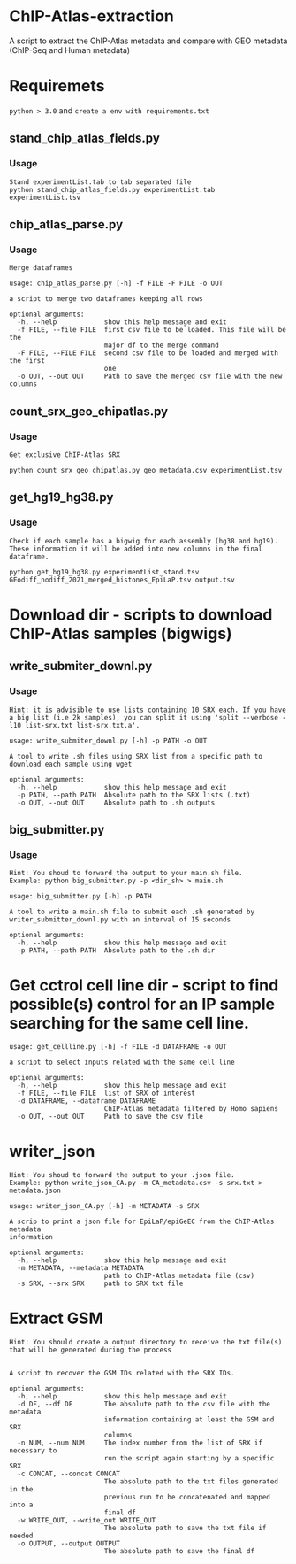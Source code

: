 # ChIP-Atlas-extraction
A script to extract the ChIP-Atlas metadata and compare with GEO metadata (ChIP-Seq and Human metadata)

# Requiremets

```python > 3.0``` and ```create a env with requirements.txt```

## stand_chip_atlas_fields.py

### Usage

```
Stand experimentList.tab to tab separated file
python stand_chip_atlas_fields.py experimentList.tab experimentList.tsv
```

## chip_atlas_parse.py

### Usage

```
Merge dataframes

usage: chip_atlas_parse.py [-h] -f FILE -F FILE -o OUT

a script to merge two dataframes keeping all rows

optional arguments:
  -h, --help            show this help message and exit
  -f FILE, --file FILE  first csv file to be loaded. This file will be the
                        major df to the merge command
  -F FILE, --FILE FILE  second csv file to be loaded and merged with the first
                        one
  -o OUT, --out OUT     Path to save the merged csv file with the new columns
```

## count_srx_geo_chipatlas.py

### Usage

```
Get exclusive ChIP-Atlas SRX

python count_srx_geo_chipatlas.py geo_metadata.csv experimentList.tsv
```


## get_hg19_hg38.py

### Usage

```
Check if each sample has a bigwig for each assembly (hg38 and hg19). These information it will be added into new columns in the final dataframe.

python get_hg19_hg38.py experimentList_stand.tsv GEodiff_nodiff_2021_merged_histones_EpiLaP.tsv output.tsv
```

# Download dir - scripts to download ChIP-Atlas samples (bigwigs)

## write_submiter_downl.py

### Usage

```
Hint: it is advisible to use lists containing 10 SRX each. If you have a big list (i.e 2k samples), you can split it using 'split --verbose -l10 list-srx.txt list-srx.txt.a'.

usage: write_submiter_downl.py [-h] -p PATH -o OUT

A tool to write .sh files using SRX list from a specific path to download each sample using wget

optional arguments:
  -h, --help            show this help message and exit
  -p PATH, --path PATH  Absolute path to the SRX lists (.txt)
  -o OUT, --out OUT     Absolute path to .sh outputs
  ```

## big_submitter.py

### Usage

```
Hint: You shoud to forward the output to your main.sh file. 
Example: python big_submitter.py -p <dir_sh> > main.sh

usage: big_submitter.py [-h] -p PATH

A tool to write a main.sh file to submit each .sh generated by
writer_submitter_downl.py with an interval of 15 seconds

optional arguments:
  -h, --help            show this help message and exit
  -p PATH, --path PATH  Absolute path to the .sh dir
  ```


  # Get cctrol cell line dir - script to find possible(s) control for an IP sample searching for the same cell line.

```
usage: get_cellline.py [-h] -f FILE -d DATAFRAME -o OUT

a script to select inputs related with the same cell line

optional arguments:
  -h, --help            show this help message and exit
  -f FILE, --file FILE  list of SRX of interest
  -d DATAFRAME, --dataframe DATAFRAME
                        ChIP-Atlas metadata filtered by Homo sapiens
  -o OUT, --out OUT     Path to save the csv file

  ``` 

  # writer_json

```
Hint: You shoud to forward the output to your .json file. 
Example: python write_json_CA.py -m CA_metadata.csv -s srx.txt > metadata.json

usage: writer_json_CA.py [-h] -m METADATA -s SRX

A scrip to print a json file for EpiLaP/epiGeEC from the ChIP-Atlas metadata
information

optional arguments:
  -h, --help            show this help message and exit
  -m METADATA, --metadata METADATA
                        path to ChIP-Atlas metadata file (csv)
  -s SRX, --srx SRX     path to SRX txt file
  ```

# Extract GSM

```
Hint: You should create a output directory to receive the txt file(s) that will be generated during the process


A script to recover the GSM IDs related with the SRX IDs.

optional arguments:
  -h, --help            show this help message and exit
  -d DF, --df DF        The absolute path to the csv file with the metadata
                        information containing at least the GSM and SRX
                        columns
  -n NUM, --num NUM     The index number from the list of SRX if necessary to
                        run the script again starting by a specific SRX
  -c CONCAT, --concat CONCAT
                        The absolute path to the txt files generated in the
                        previous run to be concatenated and mapped into a
                        final df
  -w WRITE_OUT, --write_out WRITE_OUT
                        The absolute path to save the txt file if needed
  -o OUTPUT, --output OUTPUT
                        The absolute path to save the final df


```